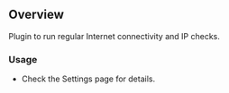 ## Overview

Plugin to run regular Internet connectivity and IP checks. 

### Usage

- Check the Settings page for details.
